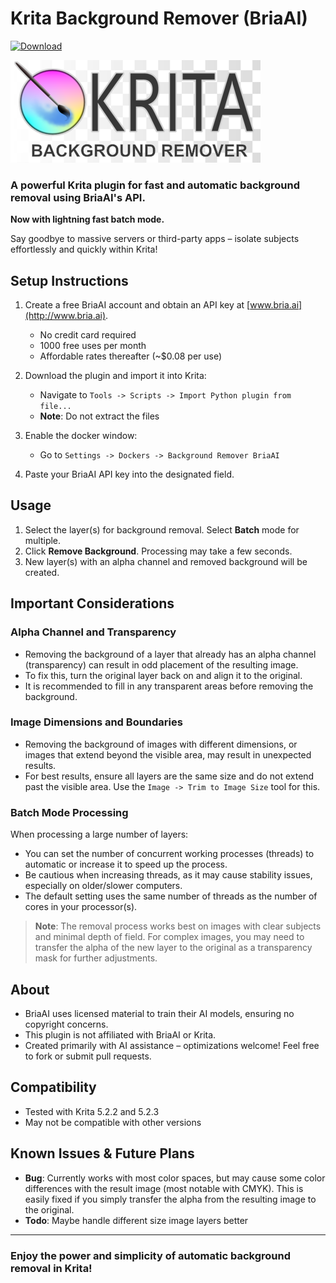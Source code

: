 # Krita Background Remover (BriaAI)

[![Download](https://img.shields.io/github/v/release/agoulddesign/krita-bg-remove-bria?style=for-the-badge&label=Download)](https://github.com/agoulddesign/krita-bg-remove-bria/releases/)

[![Krita Logo](https://raw.githubusercontent.com/agoulddesign/krita-bg-remove-bria/main/misc/krita05.png)](https://krita.org)

### A powerful Krita plugin for fast and automatic background removal using BriaAI's API.

**Now with lightning fast batch mode.**

Say goodbye to massive servers or third-party apps – isolate subjects effortlessly and quickly within Krita!

## Setup Instructions

1. Create a free BriaAI account and obtain an API key at [www.bria.ai](http://www.bria.ai).
   - No credit card required
   - 1000 free uses per month
   - Affordable rates thereafter (~$0.08 per use)

2. Download the plugin and import it into Krita:
   - Navigate to `Tools -> Scripts -> Import Python plugin from file...`
   - **Note**: Do not extract the files

3. Enable the docker window:
   - Go to `Settings -> Dockers -> Background Remover BriaAI`

4. Paste your BriaAI API key into the designated field.

## Usage

1. Select the layer(s) for background removal. Select **Batch** mode for multiple.
2. Click **Remove Background**. Processing may take a few seconds.
3. New layer(s) with an alpha channel and removed background will be created.

## Important Considerations

### Alpha Channel and Transparency

- Removing the background of a layer that already has an alpha channel (transparency) can result in odd placement of the resulting image.
- To fix this, turn the original layer back on and align it to the original.
- It is recommended to fill in any transparent areas before removing the background.

### Image Dimensions and Boundaries

- Removing the background of images with different dimensions, or images that extend beyond the visible area, may result in unexpected results.
- For best results, ensure all layers are the same size and do not extend past the visible area. Use the `Image -> Trim to Image Size` tool for this.

### Batch Mode Processing

When processing a large number of layers:

- You can set the number of concurrent working processes (threads) to automatic or increase it to speed up the process.
- Be cautious when increasing threads, as it may cause stability issues, especially on older/slower computers.
- The default setting uses the same number of threads as the number of cores in your processor(s).


> **Note**: The removal process works best on images with clear subjects and minimal depth of field. For complex images, you may need to transfer the alpha of the new layer to the original as a transparency mask for further adjustments.

## About

- BriaAI uses licensed material to train their AI models, ensuring no copyright concerns.
- This plugin is not affiliated with BriaAI or Krita.
- Created primarily with AI assistance – optimizations welcome! Feel free to fork or submit pull requests.

## Compatibility

- Tested with Krita 5.2.2 and 5.2.3
- May not be compatible with other versions

## Known Issues & Future Plans

- **Bug**: Currently works with most color spaces, but may cause some color differences with the result image (most notable with CMYK). This is easily fixed if you simply transfer the alpha from the resulting image to the original.
- **Todo**: Maybe handle different size image layers better

---

### Enjoy the power and simplicity of automatic background removal in Krita!
